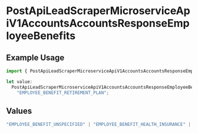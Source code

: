 # PostApiLeadScraperMicroserviceApiV1AccountsAccountsResponseEmployeeBenefits

## Example Usage

```typescript
import { PostApiLeadScraperMicroserviceApiV1AccountsAccountsResponseEmployeeBenefits } from "oppulence-backend-sdk/models/operations";

let value:
  PostApiLeadScraperMicroserviceApiV1AccountsAccountsResponseEmployeeBenefits =
    "EMPLOYEE_BENEFIT_RETIREMENT_PLAN";
```

## Values

```typescript
"EMPLOYEE_BENEFIT_UNSPECIFIED" | "EMPLOYEE_BENEFIT_HEALTH_INSURANCE" | "EMPLOYEE_BENEFIT_RETIREMENT_PLAN" | "EMPLOYEE_BENEFIT_PAID_TIME_OFF" | "EMPLOYEE_BENEFIT_REMOTE_WORK"
```